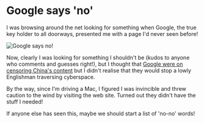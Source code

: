 # Google says 'no'

I was browsing around the net looking for something when Google, the true key holder to all doorways, presented me with a page I'd never seen before!


<!--more-->

![Google says no!](http://remysharp.com/wp-content/uploads/2006/12/google_says_no.gif)

Now, clearly I was looking for something I shouldn't be (kudos to anyone who comments and guesses right!), but I thought that [Google were on censoring China's content](http://news.bbc.co.uk/1/hi/technology/4645596.stm) but I didn't realise that they would stop a lowly Englishman traversing cyberspace.

By the way, since I'm driving a Mac, I figured I was invincible and threw caution to the wind by visiting the web site.  Turned out they didn't have the stuff I needed!

If anyone else has seen this, maybe we should start a list of 'no-no' words!